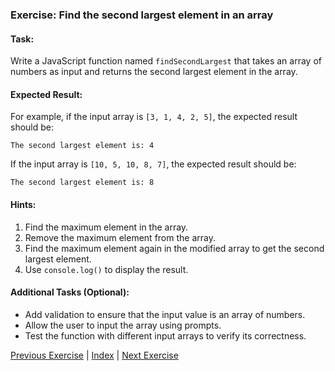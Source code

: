 ### Exercise: Find the second largest element in an array

#### Task:
Write a JavaScript function named `findSecondLargest` that takes an array of numbers as input and returns the second largest element in the array.

#### Expected Result:
For example, if the input array is `[3, 1, 4, 2, 5]`, the expected result should be:
```
The second largest element is: 4
```
If the input array is `[10, 5, 10, 8, 7]`, the expected result should be:
```
The second largest element is: 8
```

#### Hints:
1. Find the maximum element in the array.
2. Remove the maximum element from the array.
3. Find the maximum element again in the modified array to get the second largest element.
4. Use `console.log()` to display the result.

#### Additional Tasks (Optional):
- Add validation to ensure that the input value is an array of numbers.
- Allow the user to input the array using prompts.
- Test the function with different input arrays to verify its correctness.


[Previous Exercise](../5/README.md) | [Index](../../README.md) | [Next Exercise](../7/README.md)